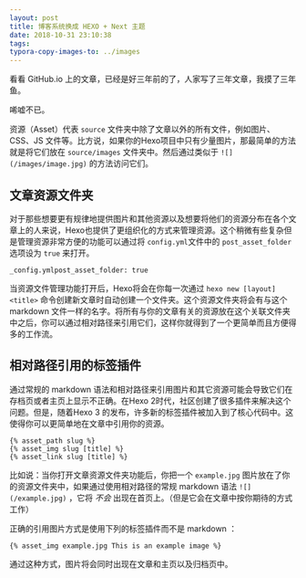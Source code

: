 ```yaml
---
layout: post
title: 博客系统换成 HEXO + Next 主题
date: 2018-10-31 23:10:38
tags:
typora-copy-images-to: ../images
---
```


看看 GitHub.io 上的文章，已经是好三年前的了，人家写了三年文章，我摸了三年鱼。

唏嘘不已。

<!-- more -->





资源（Asset）代表 `source` 文件夹中除了文章以外的所有文件，例如图片、CSS、JS 文件等。比方说，如果你的Hexo项目中只有少量图片，那最简单的方法就是将它们放在 `source/images` 文件夹中。然后通过类似于 `![](/images/image.jpg)` 的方法访问它们。

## 文章资源文件夹

对于那些想要更有规律地提供图片和其他资源以及想要将他们的资源分布在各个文章上的人来说，Hexo也提供了更组织化的方式来管理资源。这个稍微有些复杂但是管理资源非常方便的功能可以通过将 `config.yml`文件中的 `post_asset_folder` 选项设为 `true` 来打开。

```
_config.ymlpost_asset_folder: true
```

当资源文件管理功能打开后，Hexo将会在你每一次通过 `hexo new [layout] <title>` 命令创建新文章时自动创建一个文件夹。这个资源文件夹将会有与这个 markdown 文件一样的名字。将所有与你的文章有关的资源放在这个关联文件夹中之后，你可以通过相对路径来引用它们，这样你就得到了一个更简单而且方便得多的工作流。

## 相对路径引用的标签插件

通过常规的 markdown 语法和相对路径来引用图片和其它资源可能会导致它们在存档页或者主页上显示不正确。在Hexo 2时代，社区创建了很多插件来解决这个问题。但是，随着Hexo 3 的发布，许多新的标签插件被加入到了核心代码中。这使得你可以更简单地在文章中引用你的资源。

```
{% asset_path slug %}
{% asset_img slug [title] %}
{% asset_link slug [title] %}
```

比如说：当你打开文章资源文件夹功能后，你把一个 `example.jpg` 图片放在了你的资源文件夹中，如果通过使用相对路径的常规 markdown 语法 `![](/example.jpg)` ，它将 *不会* 出现在首页上。（但是它会在文章中按你期待的方式工作）

正确的引用图片方式是使用下列的标签插件而不是 markdown ：

```
{% asset_img example.jpg This is an example image %}
```

通过这种方式，图片将会同时出现在文章和主页以及归档页中。